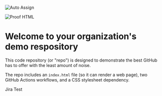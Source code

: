 ![Auto Assign](https://github.com/9haTeam/demo-repository/actions/workflows/auto-assign.yml/badge.svg)

![Proof HTML](https://github.com/9haTeam/demo-repository/actions/workflows/proof-html.yml/badge.svg)

# Welcome to your organization's demo respository
This code repository (or "repo") is designed to demonstrate the best GitHub has to offer with the least amount of noise.

The repo includes an `index.html` file (so it can render a web page), two GitHub Actions workflows, and a CSS stylesheet dependency.

Jira Test
